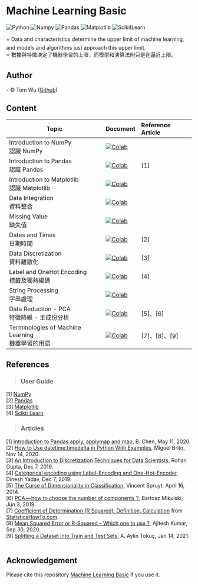 # Machine Learning Basic
![Python](https://img.shields.io/badge/Python-3.7-blue.svg) ![Numpy](https://img.shields.io/badge/NumPy-1.19.5-range.svg) ![Pandas](https://img.shields.io/badge/Pandas-1.1.5-range.svg) ![Matplotlib](https://img.shields.io/badge/Matplolib-3.2.2-range.svg) ![ScikitLearn](https://img.shields.io/badge/ScikitLearn-0.22.2-range.svg) 

:star:  Data and characteristics determine the upper limit of machine learning, and models and algorithms just approach this upper limit.  
:star:  數據與特徵決定了機器學習的上限，而模型和演算法則只是在逼近上限。   

## Author     
<span> - &copy; Tom Wu (<a href="https://github.com/YenLinWu">Github</a>) </span>  

## Content
| Topic | Document | Reference Article |
| ---------- | :----------- | :----------- |
| Introduction to NumPy </br>認識 NumPy | [![Colab](https://img.shields.io/badge/June_12,_2021-Google_Colab-yellow.svg)](https://colab.research.google.com/github/YenLinWu/Machine_Learning_Basic/blob/main/Materials/%E8%AA%8D%E8%AD%98_NumPy.ipynb)||
| Introduction to Pandas </br>認識 Pandas | [![Colab](https://img.shields.io/badge/June_13,_2021-Google_Colab-yellow.svg)](https://colab.research.google.com/github/YenLinWu/Machine_Learning_Basic/blob/main/Materials/%E8%AA%8D%E8%AD%98_Pandas.ipynb) | [1] |  
| Introduction to Matplotlib </br>認識 Matplotlib|[![Colab](https://img.shields.io/badge/June_16,_2021-Google_Colab-yellow.svg)](https://colab.research.google.com/github/YenLinWu/Machine_Learning_Basic/blob/main/Materials/%E8%AA%8D%E8%AD%98_Matplotlib.ipynb)||
| Data Integration </br>資料整合 | [![Colab](https://img.shields.io/badge/June_19,_2021-Google_Colab-yellow.svg)](https://colab.research.google.com/github/YenLinWu/Machine_Learning_Basic/blob/main/Materials/%E8%B3%87%E6%96%99%E6%95%B4%E5%90%88_Data_Integration.ipynb) | |
| Missing Value </br>缺失值 | [![Colab](https://img.shields.io/badge/June_20,_2021-Google_Colab-yellow.svg)](https://colab.research.google.com/github/YenLinWu/Machine_Learning_Basic/blob/main/Materials/%E7%BC%BA%E5%A4%B1%E5%80%BC_Missing_Value.ipynb) | |
| Dates and Times </br>日期時間 | [![Colab](https://img.shields.io/badge/July_2,_2021-Google_Colab-yellow.svg)](https://colab.research.google.com/github/YenLinWu/Machine_Learning_Basic/blob/main/Materials/%E6%97%A5%E6%9C%9F%E6%99%82%E9%96%93_Dates_and_Times.ipynb) | [2] |
| Data Discretization </br>資料離散化 | [![Colab](https://img.shields.io/badge/Apr_18,_2021-Google_Colab-yellow.svg)](https://colab.research.google.com/drive/1tqzJZtrlFyrMihkwfqdJIGwXOMVP0Mi1?usp=sharing) | [3] |  
| Label and OneHot Encoding </br>標籤及獨熱編碼| [![Colab](https://img.shields.io/badge/Apr_20,_2021-Google_Colab-yellow.svg)](https://colab.research.google.com/drive/1o1AzmXINpN8Ob2b2RbZtPXo28W70-1N-?usp=sharing) | [4] |  
| String Processing </br>字串處理 | [![Colab](https://img.shields.io/badge/Apr_22,_2021-Google_Colab-yellow.svg)](https://colab.research.google.com/drive/1U7tSSiJpy-XI0r2VMcRxw4qU79HDOWOv?usp=sharing) ||
| Data Reduction - PCA </br>特徵降維 - 主成份分析 | [![Colab](https://img.shields.io/badge/Apr_24,_2021-Google_Colab-yellow.svg)](https://colab.research.google.com/drive/1EKLPtjsX9amiVmo2W9s_EjYKaRLxShFH?usp=sharing) | [5]、[6] |
| Terminologies of Machine Learning </br>機器學習的用語 | [![Colab](https://img.shields.io/badge/Jul_27,_2021-Google_Colab-yellow.svg)](https://colab.research.google.com/github/YenLinWu/Machine_Learning_Basic/blob/main/Materials/%E6%A9%9F%E5%99%A8%E5%AD%B8%E7%BF%92%E7%9A%84%E7%94%A8%E8%AA%9E_Terminologies_of_ML.ipynb) | [7]、[8]、[9] |


## References  
> ### User Guide
[1] [NumPy](https://numpy.org/doc/stable/user/index.html)  
[2] [Pandas](https://pandas.pydata.org/docs/user_guide/index.html)  
[3] [Matplotlib](https://matplotlib.org/stable/tutorials/index.html)     
[4] [Scikit Learn](https://scikit-learn.org/stable/user_guide.html)  
> ### Articles
[1] [Introduction to Pandas apply, applymap and map](https://towardsdatascience.com/introduction-to-pandas-apply-applymap-and-map-5d3e044e93ff 'DataFrame 中欄位運算的方法'), B. Chen, May 11, 2020.  
[2] [How to Use datetime.timedelta in Python With Examples](https://miguendes.me/how-to-use-datetimetimedelta-in-python-with-examples '日期時間的加減計算'), Miguel Brito, Nov 14, 2020.  
[3] [An Introduction to Discretization Techniques for Data Scientists](https://towardsdatascience.com/an-introduction-to-discretization-in-data-science-55ef8c9775a2 '資料離散化的方法'), Rohan Gupta, Dec 7, 2019.  
[4] [Categorical encoding using Label-Encoding and One-Hot-Encoder](https://towardsdatascience.com/categorical-encoding-using-label-encoding-and-one-hot-encoder-911ef77fb5bd '標籤編碼與獨熱編碼'), Dinesh Yadav, Dec 7, 2019.  
[5] [The Curse of Dimensionality in Classification](https://www.visiondummy.com/2014/04/curse-dimensionality-affect-classification/ '維度詛咒'), Vincent Spruyt, April 16, 2014.  
[6] [PCA — how to choose the number of components ?](https://www.mikulskibartosz.name/pca-how-to-choose-the-number-of-components/), Bartosz Mikulski, Jun 3, 2019.   
[7] [Coefficient of Determination (R Squared): Definition, Calculation](https://www.statisticshowto.com/probability-and-statistics/coefficient-of-determination-r-squared/#COD) from [StatisticsHowTo.com](https://www.statisticshowto.com/).   
[8] [Mean Squared Error or R-Squared – Which one to use ?](https://vitalflux.com/mean-square-error-r-squared-which-one-to-use/), Ajitesh Kumar, Sep 30, 2020.     
[9] [Splitting a Dataset into Train and Test Sets](https://www.baeldung.com/cs/train-test-datasets-ratio), A. Aylin Tokuç, Jan 14, 2021.  
<br/>

## Acknowledgement 
Please cite this repository [Machine Learning Basic](https://github.com/YenLinWu/Machine_Learning_Basic) if you use it.
